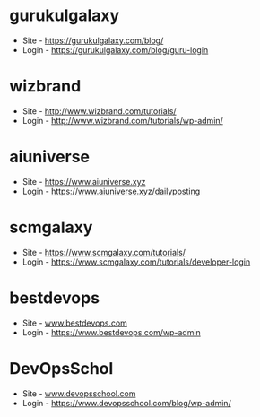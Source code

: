 # gurukulgalaxy	
- Site - https://gurukulgalaxy.com/blog/ 	
- Login - https://gurukulgalaxy.com/blog/guru-login

# wizbrand	
- Site - http://www.wizbrand.com/tutorials/	
- Login - http://www.wizbrand.com/tutorials/wp-admin/

# aiuniverse
- Site - https://www.aiuniverse.xyz
- Login - https://www.aiuniverse.xyz/dailyposting

# scmgalaxy
- Site - https://www.scmgalaxy.com/tutorials/
- Login - https://www.scmgalaxy.com/tutorials/developer-login

# bestdevops
- Site - www.bestdevops.com
- Login - https://www.bestdevops.com/wp-admin

# DevOpsSchol
- Site - www.devopsschool.com
- Login - https://www.devopsschool.com/blog/wp-admin/
